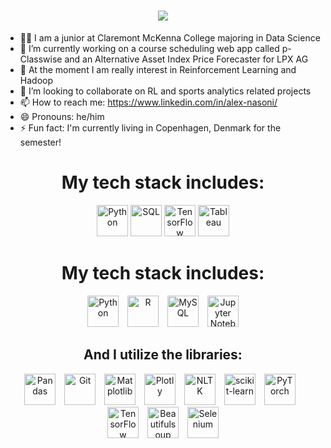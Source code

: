 <h1 align="center">
  <a href="https://git.io/typing-svg">
    <img src="https://readme-typing-svg.herokuapp.com/?lines=Hello,+There!+👋&center=true&size=30">
  </a>
</h1>

- 🧑‍🎓 I am a junior at Claremont McKenna College majoring in Data Science
- 🔭 I’m currently working on a course scheduling web app called  p-Classwise and an Alternative Asset Index Price Forecaster for LPX AG
- 🌱 At the moment I am really interest in Reinforcement Learning and Hadoop
- 👯 I’m looking to collaborate on RL and sports analytics related projects
- 📫 How to reach me: https://www.linkedin.com/in/alex-nasoni/
- 😄 Pronouns: he/him
- ⚡ Fun fact: I'm currently living in Copenhagen, Denmark for the semester!

<h1 align="center">My tech stack includes:</h1>

<p align="center">
    <img src="https://cdn.jsdelivr.net/gh/devicons/devicon/icons/python/python-original.svg" alt="Python" width="50" height="50">
    <img src="https://cdn.jsdelivr.net/gh/devicons/devicon/icons/mysql/mysql-original-wordmark.svg" alt="SQL" width="50" height="50">
    <img src="https://cdn.jsdelivr.net/gh/devicons/devicon/icons/tensorflow/tensorflow-original.svg" alt="TensorFlow" width="50" height="50">
    <img src="https://cdn.jsdelivr.net/gh/devicons/devicon/icons/tableau/tableau-original.svg" alt="Tableau" width="50" height="50">
</p>

<h1 align="center">My tech stack includes:</h1>

<p align="center">
    <img src="https://cdn.jsdelivr.net/gh/devicons/devicon/icons/python/python-original.svg" alt="Python" width="50" height="50" style="margin-right: 10px;">
    <img src="https://cdn.jsdelivr.net/gh/devicons/devicon/icons/r/r-original.svg" alt="R" width="50" height="50" style="margin-right: 10px;">
    <img src="https://cdn.jsdelivr.net/gh/devicons/devicon/icons/mysql/mysql-original-wordmark.svg" alt="MySQL" width="50" height="50" style="margin-right: 10px;">
    <img src="https://cdn.jsdelivr.net/gh/devicons/devicon/icons/jupyter/jupyter-original-wordmark.svg" alt="Jupyter Notebooks" width="50" height="50">
</p>

<h2 align="center">And I utilize the libraries:</h2>

<p align="center">
    <img src="https://cdn.jsdelivr.net/gh/devicons/devicon/icons/pandas/pandas-original.svg" alt="Pandas" width="50" height="50" style="margin-right: 10px;">
    <img src="https://cdn.jsdelivr.net/gh/devicons/devicon/icons/git/git-original.svg" alt="Git" width="50" height="50" style="margin-right: 10px;">
    <img src="https://cdn.jsdelivr.net/gh/devicons/devicon/icons/matplotlib/matplotlib-original.svg" alt="Matplotlib" width="50" height="50" style="margin-right: 10px;">
    <img src="https://cdn.jsdelivr.net/gh/devicons/devicon/icons/plotly/plotly-original.svg" alt="Plotly" width="50" height="50" style="margin-right: 10px;">
    <img src="https://cdn.jsdelivr.net/gh/devicons/devicon/icons/nltk/nltk-original.svg" alt="NLTK" width="50" height="50" style="margin-right: 10px;">
    <img src="https://cdn.jsdelivr.net/gh/devicons/devicon/icons/scikitlearn/scikitlearn-original.svg" alt="scikit-learn" width="50" height="50" style="margin-right: 10px;">
    <img src="https://cdn.jsdelivr.net/gh/devicons/devicon/icons/pytorch/pytorch-original.svg" alt="PyTorch" width="50" height="50" style="margin-right: 10px;">
    <img src="https://cdn.jsdelivr.net/gh/devicons/devicon/icons/tensorflow/tensorflow-original.svg" alt="TensorFlow" width="50" height="50" style="margin-right: 10px;">
    <img src="https://cdn.jsdelivr.net/gh/devicons/devicon/icons/beautifulsoup/beautifulsoup-original.svg" alt="Beautifulsoup" width="50" height="50" style="margin-right: 10px;">
    <img src="https://cdn.jsdelivr.net/gh/devicons/devicon/icons/selenium/selenium-original.svg" alt="Selenium" width="50" height="50">
</p>


